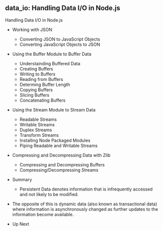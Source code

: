 ## data_io: Handling Data I/O in Node.js
Handling Data I/O in Node.js

- Working with JSON
	- Converting JSON to JavaScript Objects
	- Converting JavaScript Objects to JSON
	
- Using the Buffer Module to Buffer Data
	- Understainding Buffered Data
    - Creating Buffers
	- Writing to Buffers
	- Reading from Buffers
	- Determing Buffer Length
	- Copying Buffers
	- Slicing Buffers
	- Concatenating Buffers

- Using the Stream Module to Stream Data
	- Readable Streams
	- Writable Streams
	- Duplex Streams
	- Transform Streams
	- Installing Node Packaged Modules
	- Piping Readable and Writable Streams
	
- Compressing and Decompressing Data with Zlib
	- Compressing and Decompressing Buffers
	- Compressing/Decompressing Streams

- Summary
  - Persistent Data denotes information that is infrequently accessed and not likely to be modified. 
 - The opposite of this is dynamic data (also known as transactional data) where information 
   is asynchronously changed as further updates to the information become available.
 
- Up Next
